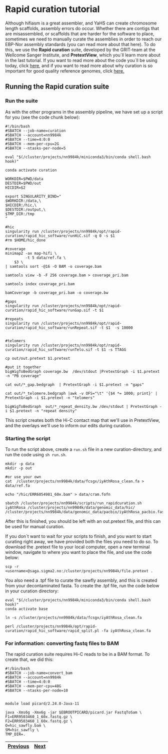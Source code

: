# Rapid curation tutorial

Although hifiasm is a great assembler, and YaHS can create chromosome length scaffolds, assembly errors do occur. Whether there are contigs that are misassembled, or scaffolds that are harder for the software to place, sometimes we need to manually curate the assemblies in order to reach our EBP-Nor assembly standards (you can read more about that here). To do this, we use the **Rapid curation** suite, developed by the GRIT-team at the Wellcome Sanger Institute, and **PretextView**, which you´ll learn more about in the last tutorial. If you want to read more about the code you´ll be using today, click [here](https://gitlab.com/wtsi-grit/rapid-curation/-/blob/main/README_software.md), and if you want to read more about why curation is so important for good quality reference genomes, click [here.](https://academic.oup.com/gigascience/article/10/1/giaa153/6072294) 

## Running the Rapid curation suite

### Run the suite

As with the other programs in the assembly pipeline, we have set up a script for you (see the code chunk below):

```
#!/bin/bash
#SBATCH --job-name=curation
#SBATCH --account=nn9984k
#SBATCH --time=4:0:0
#SBATCH --mem-per-cpu=2G
#SBATCH --ntasks-per-node=5

eval "$(/cluster/projects/nn9984k/miniconda3/bin/conda shell.bash hook)" 

conda activate curation

WORKDIR=$PWD/data
DESTDIR=$PWD/out
HICDIR=$2

export SINGULARITY_BIND="
$WORKDIR:/data,\
$HICDIR:/hic,\
$DESTDIR:/output,\
$TMP_DIR:/tmp
"

#hic
singularity run /cluster/projects/nn9984k/opt/rapid-curation/rapid_hic_software/runHiC.sif -q 0 -s $1
#rm $HOME/hic_done

#coverage
minimap2 -ax map-hifi \
         -t 5 data/ref.fa \
	$3 \
| samtools sort -@16 -O BAM -o coverage.bam

samtools view -b -F 256 coverage.bam > coverage_pri.bam

samtools index coverage_pri.bam

bamCoverage -b coverage_pri.bam -o coverage.bw

#gaps
singularity run /cluster/projects/nn9984k/opt/rapid-curation/rapid_hic_software/runGap.sif -t $1

#repeats
singularity run /cluster/projects/nn9984k/opt/rapid-curation/rapid_hic_software/runRepeat.sif -t $1  -s 10000


#telomers
singularity run /cluster/projects/nn9984k/opt/rapid-curation/rapid_hic_software/runTelo.sif -t $1 -s TTAGG

cp out/out.pretext $1.pretext

#put it together
bigWigToBedGraph coverage.bw  /dev/stdout |PretextGraph -i $1.pretext -n "PB coverage"

cat out/*_gap.bedgraph  | PretextGraph -i $1.pretext -n "gaps"

cat out/*_telomere.bedgraph |awk -v OFS="\t" '{$4 *= 1000; print}' | PretextGraph -i $1.pretext -n "telomers"

bigWigToBedGraph  out/*_repeat_density.bw /dev/stdout | PretextGraph -i $1.pretext -n "repeat density"
```

This script creates both the Hi-C contact map that we'll use in PretextView, and the overlays we'll use to inform our edits during curation. 

### Starting the script

To run the script above, create a `run.sh` file in a new curation-directory, and run the code using `sh run.sh`. 

```
mkdir -p data
mkdir -p out

#or use your own
cat  /cluster/projects/nn9984k/data/fcsgx/iyAthRosa_clean.fa > data/ref.fa 

echo "/hic/ERR6054981_60x.bam" > data/cram.fofn

sbatch /cluster/projects/nn9984k/scripts/run_rapidcuration.sh iyAthRosa /cluster/projects/nn9984k/data/genomic_data/hic/  /cluster/projects/nn9984k/data/genomic_data/pacbio/iyAthRosa_pacbio.fastq.gz 

```

After this is finished, you should be left with an out.pretext file, and this can be used for manual curation. 

If you don´t want to wait for your scripts to finish, and you want to start curating right away, we have provided both the files you need to do so. To download the .pretext file to your local computer, open a new terminal window, navigate to where you want to place the file, and use the code below:

```
scp -r <username>@saga.sigma2.no:/cluster/projects/nn9984k/file.pretext .

```

You also need a .tpf file to curate the sawfly assembly, and this is created from your decontaminated fasta. To create the .tpf file, run the code below in your curation directory:

```
eval "$(/cluster/projects/nn9984k/miniconda3/bin/conda shell.bash hook)"
conda activate base

ln -s /cluster/projects/nn9984k/data/fcsgx/iyAthRosa_clean.fa

perl /cluster/projects/nn9984k/opt/rapid-curation/rapid_hic_software/rapid_split.pl -fa iyAthRosa_clean.fa
```


### For information: converting fastq files to BAM
The rapid curation suite requires Hi-C reads to be in a BAM format. To create that, we did this:
```
#!/bin/bash
#SBATCH --job-name=convert_bam
#SBATCH --account=nn9984k
#SBATCH --time=4:0:0
#SBATCH --mem-per-cpu=48G
#SBATCH --ntasks-per-node=10


module load picard/2.24.0-Java-11

java -Xms6g -Xmx6g -jar $EBROOTPICARD/picard.jar FastqToSam \
F1=ERR9503460_1_60x.fastq.gz \
F2=ERR9503460_1_60x.fastq.gz \
O=hic_sawfly.bam \
SM=hic_sawfly \
TMP_DIR=.
```


|[Previous](https://github.com/ebp-nor/genome-assembly-workshop-2023/blob/main/09_FCS_GX.md)|[Next](https://github.com/ebp-nor/genome-assembly-workshop-2023/blob/main/11_PretextView.md)|
|---|---|

